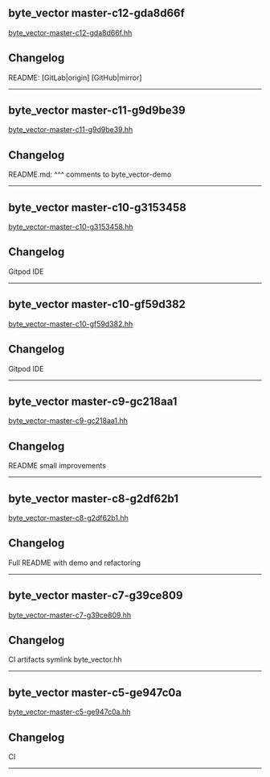## byte_vector master-c12-gda8d66f
[byte_vector-master-c12-gda8d66f.hh](byte_vector-master-c12-gda8d66f.hh)  

## Changelog
README: [GitLab|origin] [GitHub|mirror]

---

## byte_vector master-c11-g9d9be39
[byte_vector-master-c11-g9d9be39.hh](byte_vector-master-c11-g9d9be39.hh)  

## Changelog
README.md: ^^^ comments to byte_vector-demo

---

## byte_vector master-c10-g3153458
[byte_vector-master-c10-g3153458.hh](byte_vector-master-c10-g3153458.hh)  

## Changelog
Gitpod IDE

---

## byte_vector master-c10-gf59d382
[byte_vector-master-c10-gf59d382.hh](byte_vector-master-c10-gf59d382.hh)  

## Changelog
Gitpod IDE

---

## byte_vector master-c9-gc218aa1
[byte_vector-master-c9-gc218aa1.hh](byte_vector-master-c9-gc218aa1.hh)  

## Changelog
README small improvements

---

## byte_vector master-c8-g2df62b1
[byte_vector-master-c8-g2df62b1.hh](byte_vector-master-c8-g2df62b1.hh)  

## Changelog
Full README with demo and refactoring

---

## byte_vector master-c7-g39ce809
[byte_vector-master-c7-g39ce809.hh](byte_vector-master-c7-g39ce809.hh)  

## Changelog
CI artifacts symlink byte_vector.hh

---

## byte_vector master-c5-ge947c0a
[byte_vector-master-c5-ge947c0a.hh](byte_vector-master-c5-ge947c0a.hh)  

## Changelog
CI

---

